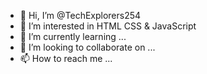 - 👋 Hi, I’m @TechExplorers254
- 👀 I’m interested in HTML CSS & JavaScript
- 🌱 I’m currently learning ...
- 💞️ I’m looking to collaborate on ...
- 📫 How to reach me ...

<!---
TechExplorers254/TechExplorers254 is a ✨ special ✨ repository because its `README.md` (this file) appears on your GitHub profile.
You can click the Preview link to take a look at your changes.
--->
